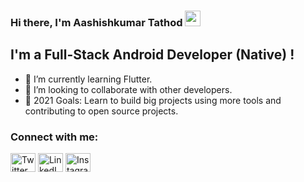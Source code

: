 
### Hi there, I'm Aashishkumar Tathod <img src="https://media.giphy.com/media/hvRJCLFzcasrR4ia7z/giphy.gif" width="25px">

## I'm a Full-Stack Android Developer (Native) ! 
- 🌱 I’m currently learning Flutter.
- 👯 I’m looking to collaborate with other developers.
- 🥅 2021 Goals: Learn to build big projects using more tools and contributing to open source projects.



</p>
<h3 align="left">Connect with me:</h3>
<p align="left">
 <a href="https://twitter.com/aashish_tathod" target="blank"><img align="center" src="https://cdn.jsdelivr.net/npm/simple-icons@3.0.1/icons/twitter.svg" alt="Twitter" height="30" width="40" /></a> 
<a href="https://www.linkedin.com/in/aashishkumar-tathod/" target="blank"><img align="center" src="https://cdn.jsdelivr.net/npm/simple-icons@3.0.1/icons/linkedin.svg" alt="LinkedIn" height="30" width="40" /></a>
<a href="https://instagram.com/_patil_aashish_" target="blank"><img align="center" src="https://cdn.jsdelivr.net/npm/simple-icons@3.0.1/icons/instagram.svg" alt="Instagram" height="30" width="40" /></a>

